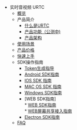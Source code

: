 * 实时音视频 URTC
    * [概览](video/urtc/overview)
    * 产品简介
        * [什么是URTC](video/urtc/introduction/concept)
        * [产品功能（公测中)](video/urtc/introduction/functions)
        * [产品架构](video/urtc/introduction/structure)
    * [使用场景](video/urtc/scenario)
    * [产品价格](video/urtc/price)
    * [快速上手](video/urtc/quick)
    * SDK操作指南
        * [Token生成指导](video/urtc/sdk/token)
        * [Android SDK指南](video/urtc/sdk/android)
        * [IOS SDK 指南](video/urtc/sdk/ios)
        * [MAC OS SDK 指南](video/urtc/sdk/macos)
        * [Windows SDK指南](video/urtc/sdk/windows)
        * [WEB SDK指南]      
              * [WEB SDK指南](video/urtc/sdk/web/websdk)       
              * [WEB屏幕共享接入指南](video/urtc/sdk/web/webscreenshare)       
        * [Electron SDK指南](video/urtc/sdk/electron)
    * [FAQ](video/urtc/faq)
    
    
   
   
    
        
